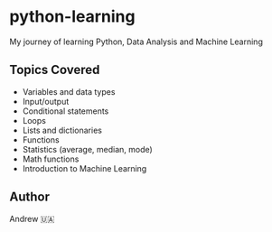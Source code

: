 # python-learning
My journey of learning Python, Data Analysis and Machine Learning


## Topics Covered
- Variables and data types
- Input/output
- Conditional statements
- Loops
- Lists and dictionaries
- Functions
- Statistics (average, median, mode)
- Math functions
- Introduction to Machine Learning

## Author
Andrew 🇺🇦
